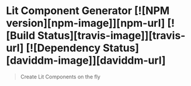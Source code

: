 # Lit Component Generator [![NPM version][npm-image]][npm-url] [![Build Status][travis-image]][travis-url] [![Dependency Status][daviddm-image]][daviddm-url]
> Create Lit Components on the fly